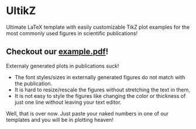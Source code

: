 # UltikZ
Ultimate LaTeX template with easily customizable TikZ plot examples for the most commonly used figures in scientific publications!

## Checkout our [example.pdf](https://github.com/millovanovic/ultikz/blob/master/example.pdf)!

Externaly generated plots in publications suck! 
* The font styles/sizes in externally generated figures do not match with the publication. 
* It is hard to resize/rescale the figures without stretching the text in them, 
* It is not easy to style the figures like changing the color or thickness of just one line without leaving your text editor.

Well, that is over now. Just paste your naked numbers in one of our templates and you will be in plotting heaven!
